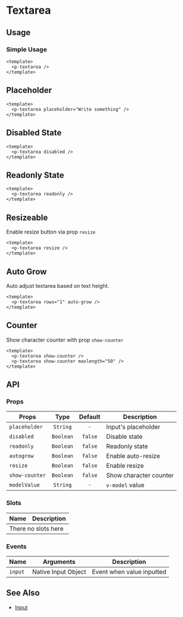 <script setup>
  import pTextarea from './Textarea.vue'
</script>

# Textarea

## Usage

### Simple Usage

<preview>
  <p-textarea />
</preview>

```vue
<template>
  <p-textarea />
</template>
```

## Placeholder

<preview>
  <p-textarea placeholder="Write something" />
</preview>

```vue
<template>
  <p-textarea placeholder="Write something" />
</template>
```

## Disabled State
<preview>
  <p-textarea disabled />
</preview>

```vue
<template>
  <p-textarea disabled />
</template>
```

## Readonly State
<preview>
  <p-textarea readonly />
</preview>

```vue
<template>
  <p-textarea readonly />
</template>
```

## Resizeable
Enable resize button via prop `resize`

<preview>
  <p-textarea resize />
</preview>

```vue
<template>
  <p-textarea resize />
</template>
```

## Auto Grow

Auto adjust textarea based on text height.

<preview>
  <p-textarea rows="1" auto-grow />
</preview>

```vue
<template>
  <p-textarea rows="1" auto-grow />
</template>
```

## Counter

Show character counter with prop `show-counter`

<preview class="flex-col space-y-3">
  <p-textarea show-counter />
  <p-textarea show-counter maxlength="50" />
</preview>

```vue
<template>
  <p-textarea show-counter />
  <p-textarea show-counter maxlength="50" />
</template>
```

## API

### Props

| Props          |   Type    | Default | Description            |
|----------------|:---------:|:-------:|------------------------|
| `placeholder`  | `String`  |   `-`   | Input's placeholder    |
| `disabled`     | `Boolean` | `false` | Disable state          |
| `readonly`     | `Boolean` | `false` | Readonly state         |
| `autogrow`     | `Boolean` | `false` | Enable auto-resize     |
| `resize`       | `Boolean` | `false` | Enable resize          |
| `show-counter` | `Boolean` | `false` | Show character counter |
| `modelValue`   | `String`  |   `-`   | `v-model` value        |

### Slots

<table>
  <thead>
    <tr>
      <th>Name</th>
      <th>Description</th>
    </tr>
  </thead>
  <tbody>
    <tr>
      <td colspan="2" class="text-center">There no slots here</td>
    </tr>
  </tbody>
</table>

### Events

| Name    | Arguments           | Description               |
|---------|---------------------|---------------------------|
| `input` | Native Input Object | Event when value inputted |

## See Also
- [Input](/components/input/index)
